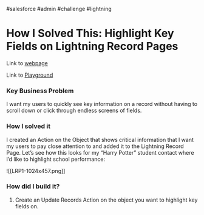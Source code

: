 #salesforce #admin #challenge #lightning 

# How I Solved This: Highlight Key Fields on Lightning Record Pages
Link to [webpage](https://admin.salesforce.com/blog/2020/how-i-solved-this-highlight-key-fields-on-lightning-record-pages)

Link to [Playground](https://brave-wolf-opg027-dev-ed.lightning.force.com/lightning/page/home)

### Key Business Problem
I want my users to quickly see key information on a record without having to scroll down or click through endless screens of fields.

### How I solved it

I created an Action on the Object that shows critical information that I want my users to pay close attention to and added it to the Lightning Record Page. Let’s see how this looks for my “Harry Potter” student contact where I’d like to highlight school performance:

![[LRP1-1024x457.png]] 

### How did I build it?

1. Create an Update Records Action on the object you want to highlight key fields on. 